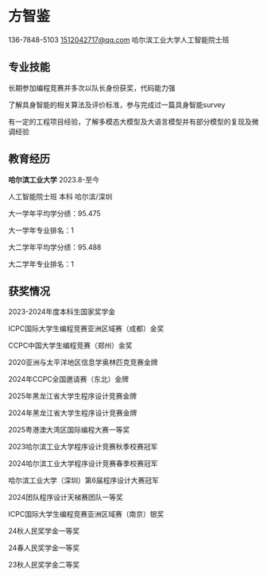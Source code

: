 # 方智鉴

136-7848-5103 1512042717@qq.com 哈尔滨工业大学人工智能院士班

## 专业技能

长期参加编程竞赛并多次以队长身份获奖，代码能力强

了解具身智能的相关算法及评价标准，参与完成过一篇具身智能survey

有一定的工程项目经验，了解多模态大模型及大语言模型并有部分模型的复现及微调经验

## 教育经历

**哈尔滨工业大学**          2023.8-至今

人工智能院士班 本科 哈尔滨/深圳

大一学年平均学分绩：95.475

大一学年专业排名：1

大二学年平均学分绩：95.488

大二学年专业排名：1

## 获奖情况

2023-2024年度本科生国家奖学金

ICPC国际大学生编程竞赛亚洲区域赛（成都）金奖

CCPC中国大学生编程竞赛（郑州）金奖

2020亚洲与太平洋地区信息学奥林匹克竞赛金牌

2024年CCPC全国邀请赛（东北）金牌

2025年黑龙江省大学生程序设计竞赛金牌

2024年黑龙江省大学生程序设计竞赛金牌

2025粤港澳大湾区国际编程大赛一等奖

2023哈尔滨工业大学程序设计竞赛秋季校赛冠军

2024哈尔滨工业大学程序设计竞赛春季校赛冠军

哈尔滨工业大学（深圳）第6届程序设计大赛冠军

2024团队程序设计天梯赛团队一等奖

ICPC国际大学生编程竞赛亚洲区域赛（南京）银奖

24秋人民奖学金一等奖

24春人民奖学金一等奖

23秋人民奖学金二等奖
